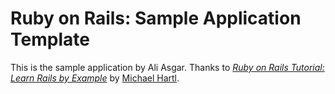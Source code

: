 # Ruby on Rails: Sample Application Template

This is the sample application by Ali Asgar. Thanks to 
[*Ruby on Rails Tutorial: Learn Rails by Example*](http://railstutorial.org/)
by [Michael Hartl](http://michaelhartl.com/).